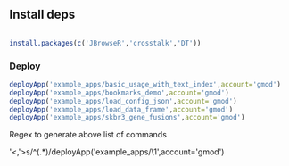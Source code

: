 ## Install deps

```R

install.packages(c('JBrowseR','crosstalk','DT'))
```

### Deploy

```R
deployApp('example_apps/basic_usage_with_text_index',account='gmod')
deployApp('example_apps/bookmarks_demo',account='gmod')
deployApp('example_apps/load_config_json',account='gmod')
deployApp('example_apps/load_data_frame',account='gmod')
deployApp('example_apps/skbr3_gene_fusions',account='gmod')

```

Regex to generate above list of commands

'<,'>s/^\(.\*\)/deployApp('example_apps\/\1',account='gmod')

